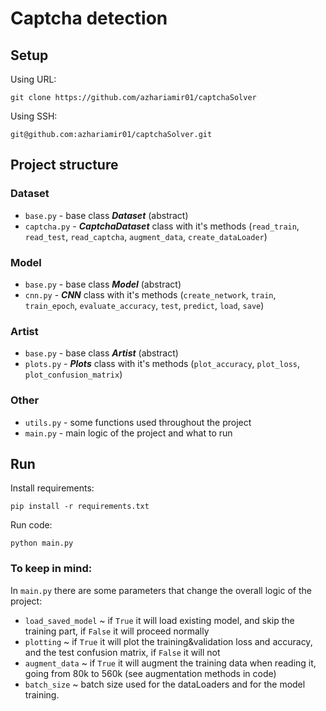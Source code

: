 
# Captcha detection

## Setup

Using URL:
```
git clone https://github.com/azhariamir01/captchaSolver
```
Using SSH:
```
git@github.com:azhariamir01/captchaSolver.git
```

## Project structure

### Dataset

- ```base.py``` -  base class ***Dataset*** (abstract)
- ```captcha.py``` - ***CaptchaDataset*** class with it's methods (```read_train```, ```read_test```, ```read_captcha```, ```augment_data```, ```create_dataLoader```)

### Model

- ```base.py``` - base class ***Model*** (abstract)
- ```cnn.py``` - ***CNN*** class with it's methods (```create_network```, ```train```, ```train_epoch```, ```evaluate_accuracy```, ```test```, ```predict```, ```load```, ```save```)

### Artist

- ```base.py``` - base class ***Artist*** (abstract)
- ```plots.py``` - ***Plots*** class with it's methods (```plot_accuracy```, ```plot_loss```, ```plot_confusion_matrix```)

### Other

- ```utils.py``` - some functions used throughout the project
- ```main.py``` - main logic of the project and what to run

## Run

Install requirements:
```
pip install -r requirements.txt
```

Run code:
```
python main.py
```

### To keep in mind:

In ```main.py``` there are some parameters that change the overall logic of the project:

- ```load_saved_model``` ~ if ```True``` it will load existing model, and skip the training part, if ```False``` it will proceed normally
- ```plotting``` ~ if ```True``` it will plot the training&validation loss and accuracy, and the test confusion matrix, if ```False``` it will not
- ```augment_data``` ~ if ```True``` it will augment the training data when reading it, going from 80k to 560k (see augmentation methods in code)
- ```batch_size``` ~ batch size used for the dataLoaders and for the model training.
      
